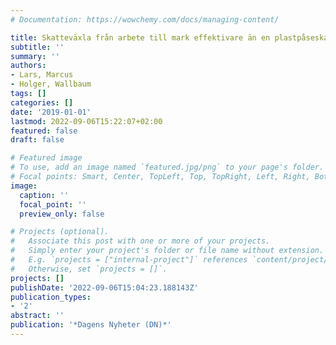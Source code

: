 ```yaml
---
# Documentation: https://wowchemy.com/docs/managing-content/

title: Skatteväxla från arbete till mark effektivare än en plastpåseskatt
subtitle: ''
summary: ''
authors:
- Lars, Marcus
- Holger, Wallbaum
tags: []
categories: []
date: '2019-01-01'
lastmod: 2022-09-06T15:22:07+02:00
featured: false
draft: false

# Featured image
# To use, add an image named `featured.jpg/png` to your page's folder.
# Focal points: Smart, Center, TopLeft, Top, TopRight, Left, Right, BottomLeft, Bottom, BottomRight.
image:
  caption: ''
  focal_point: ''
  preview_only: false

# Projects (optional).
#   Associate this post with one or more of your projects.
#   Simply enter your project's folder or file name without extension.
#   E.g. `projects = ["internal-project"]` references `content/project/deep-learning/index.md`.
#   Otherwise, set `projects = []`.
projects: []
publishDate: '2022-09-06T15:04:23.188143Z'
publication_types:
- '2'
abstract: ''
publication: '*Dagens Nyheter (DN)*'
---
```

